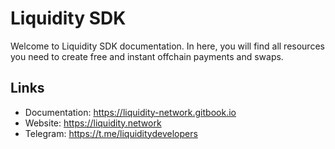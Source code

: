 # Liquidity SDK

Welcome to Liquidity SDK documentation. In here, you will find all resources you need to create free and instant offchain payments and swaps.

## Links

+ Documentation: https://liquidity-network.gitbook.io
+ Website: https://liquidity.network
+ Telegram: https://t.me/liquiditydevelopers


